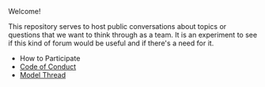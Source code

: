 Welcome!  

This repository serves to host public conversations about topics or questions that we want to think through as a team.  It is an experiment to see if this kind of forum would be useful and if there's a need for it.  

* How to Participate
* [Code of Conduct](https://github.com/18F/code-of-conduct)
* [Model Thread](https://github.com/18F/discussions/issues/1)
